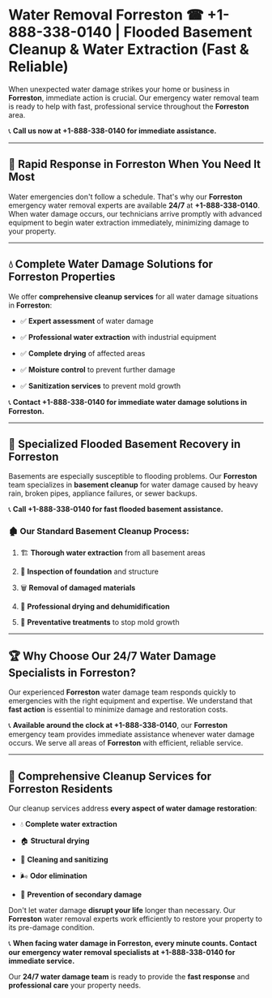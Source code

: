 # Water Removal Forreston ☎ +1-888-338-0140 | Flooded Basement Cleanup & Water Extraction (Fast & Reliable)

When unexpected water damage strikes your home or business in **Forreston**, immediate action is crucial. Our emergency water removal team is ready to help with fast, professional service throughout the **Forreston** area. 

📞 **Call us now at +1-888-338-0140 for immediate assistance.**
---
## 🚀 Rapid Response in Forreston When You Need It Most
Water emergencies don't follow a schedule. That's why our **Forreston** emergency water removal experts are available **24/7** at **+1-888-338-0140**. When water damage occurs, our technicians arrive promptly with advanced equipment to begin water extraction immediately, minimizing damage to your property.
---
## 💧 Complete Water Damage Solutions for Forreston Properties
We offer **comprehensive cleanup services** for all water damage situations in **Forreston**:
- ✅ **Expert assessment** of water damage  
- ✅ **Professional water extraction** with industrial equipment  
- ✅ **Complete drying** of affected areas  
- ✅ **Moisture control** to prevent further damage  
- ✅ **Sanitization services** to prevent mold growth  
📞 **Contact +1-888-338-0140 for immediate water damage solutions in Forreston.**
---
## 🌊 Specialized Flooded Basement Recovery in Forreston
Basements are especially susceptible to flooding problems. Our **Forreston** team specializes in **basement cleanup** for water damage caused by heavy rain, broken pipes, appliance failures, or sewer backups. 
📞 **Call +1-888-338-0140 for fast flooded basement assistance.**
### 🏚️ Our Standard Basement Cleanup Process:
1. 🏗️ **Thorough water extraction** from all basement areas  
2. 🔎 **Inspection of foundation** and structure  
3. 🗑️ **Removal of damaged materials**  
4. 💨 **Professional drying and dehumidification**  
5. 🚫 **Preventative treatments** to stop mold growth  
---
## 🏆 Why Choose Our 24/7 Water Damage Specialists in Forreston?
Our experienced **Forreston** water damage team responds quickly to emergencies with the right equipment and expertise. We understand that **fast action** is essential to minimize damage and restoration costs.
📞 **Available around the clock at +1-888-338-0140**, our **Forreston** emergency team provides immediate assistance whenever water damage occurs. We serve all areas of **Forreston** with efficient, reliable service.
---
## 🧹 Comprehensive Cleanup Services for Forreston Residents
Our cleanup services address **every aspect of water damage restoration**:
- 💧 **Complete water extraction**  
- 🏠 **Structural drying**  
- 🧼 **Cleaning and sanitizing**  
- 🌬️ **Odor elimination**  
- 🚫 **Prevention of secondary damage**  
Don't let water damage **disrupt your life** longer than necessary. Our **Forreston** water removal experts work efficiently to restore your property to its pre-damage condition.
📞 **When facing water damage in Forreston, every minute counts. Contact our emergency water removal specialists at +1-888-338-0140 for immediate service.**
Our **24/7 water damage team** is ready to provide the **fast response** and **professional care** your property needs.
